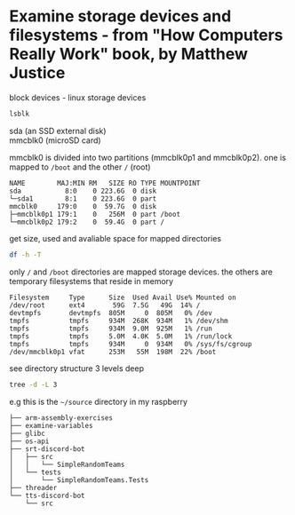 # Examine storage devices and filesystems - from "How Computers Really Work" book, by Matthew Justice

block devices - linux storage devices
```bash
lsblk
```

sda (an SSD external disk)  
mmcblk0 (microSD card)  

mmcblk0 is divided into two partitions (mmcblk0p1 and mmcblk0p2). one is mapped to `/boot` and the other `/` (root)


```
NAME        MAJ:MIN RM   SIZE RO TYPE MOUNTPOINT
sda           8:0    0 223.6G  0 disk
└─sda1        8:1    0 223.6G  0 part
mmcblk0     179:0    0  59.7G  0 disk
├─mmcblk0p1 179:1    0   256M  0 part /boot
└─mmcblk0p2 179:2    0  59.4G  0 part /
```

get size, used and avaliable space for mapped directories
```bash
df -h -T
```

only `/` and `/boot` directories are mapped storage devices. the others are temporary filesystems that reside in memory
```
Filesystem     Type      Size  Used Avail Use% Mounted on
/dev/root      ext4       59G  7.5G   49G  14% /
devtmpfs       devtmpfs  805M     0  805M   0% /dev
tmpfs          tmpfs     934M  268K  934M   1% /dev/shm
tmpfs          tmpfs     934M  9.0M  925M   1% /run
tmpfs          tmpfs     5.0M  4.0K  5.0M   1% /run/lock
tmpfs          tmpfs     934M     0  934M   0% /sys/fs/cgroup
/dev/mmcblk0p1 vfat      253M   55M  198M  22% /boot
```

see directory structure 3 levels deep

```bash
tree -d -L 3
```

e.g this is the `~/source` directory in my raspberry
```
├── arm-assembly-exercises
├── examine-variables
├── glibc
├── os-api
├── srt-discord-bot
│   ├── src
│   │   └── SimpleRandomTeams
│   └── tests
│       └── SimpleRandomTeams.Tests
├── threader
└── tts-discord-bot
    └── src
```
